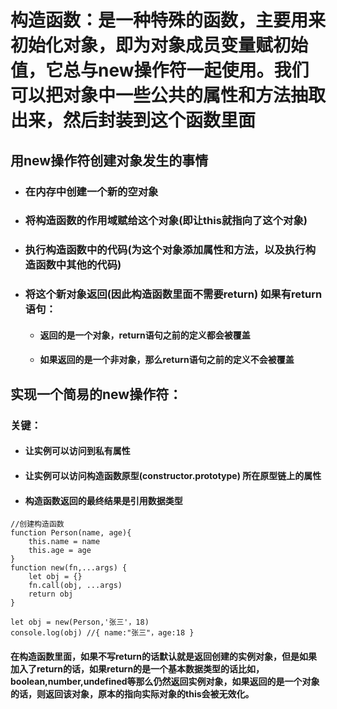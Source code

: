 <!--
 * @Description: 
 * @Author: 曹俊
 * @Date: 2022-06-05 19:00:38
 * @LastEditors: 曹俊
 * @LastEditTime: 2022-08-28 21:51:16
-->
# 构造函数：是一种特殊的函数，主要用来初始化对象，即为对象成员变量赋初始值，它总与new操作符一起使用。我们可以把对象中一些公共的属性和方法抽取出来，然后封装到这个函数里面
## 用new操作符创建对象发生的事情
 + ### 在内存中创建一个新的空对象
 + ### 将构造函数的作用域赋给这个对象(即让this就指向了这个对象)
 + ### 执行构造函数中的代码(为这个对象添加属性和方法，以及执行构造函数中其他的代码)
 + ### 将这个新对象返回(因此构造函数里面不需要return) 如果有return 语句：
    + #### 返回的是一个对象，return语句之前的定义都会被覆盖
    + #### 如果返回的是一个非对象，那么return语句之前的定义不会被覆盖

## 实现一个简易的new操作符：
### 关键：
+ #### 让实例可以访问到私有属性 
+ #### 让实例可以访问构造函数原型(constructor.prototype) 所在原型链上的属性
+ #### 构造函数返回的最终结果是引用数据类型


```
//创建构造函数
function Person(name, age){
    this.name = name
    this.age = age
}
function new(fn,...args) {
    let obj = {}
    fn.call(obj, ...args)
    return obj
}

let obj = new(Person,'张三'，18)
console.log(obj) //{ name:"张三"，age:18 }
```

#### 在构造函数里面，如果不写return的话默认就是返回创建的实例对象，但是如果加入了return的话，如果return的是一个基本数据类型的话比如，boolean,number,undefined等那么仍然返回实例对象，如果返回的是一个对象的话，则返回该对象，原本的指向实际对象的this会被无效化。